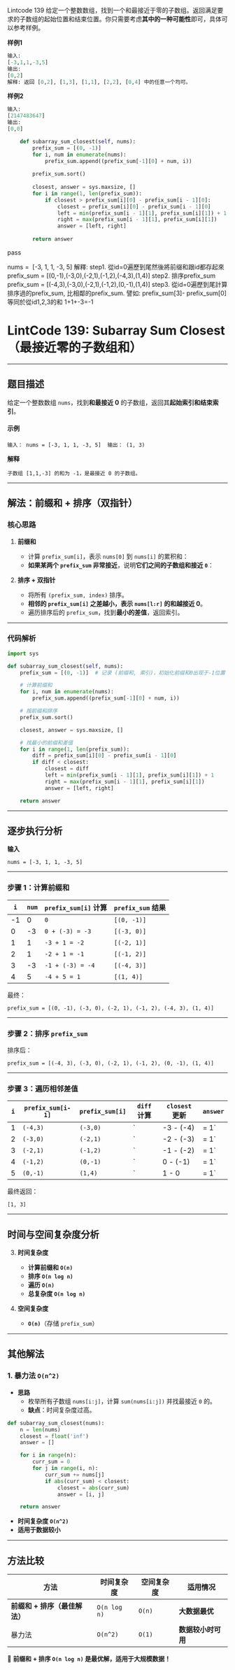 Lintcode 139
给定一个整数数组，找到一个和最接近于零的子数组。返回满足要求的子数组的起始位置和结束位置。你只需要考虑**其中的一种可能性**即可，具体可以参考样例。

**样例1**
```python
输入: 
[-3,1,1,-3,5] 
输出: 
[0,2]
解释: 返回 [0,2], [1,3], [1,1], [2,2], [0,4] 中的任意一个均可。
```
**样例2**
```python
输入: 
[2147483647]
输出: 
[0,0]
```

```python
    def subarray_sum_closest(self, nums):
        prefix_sum = [(0, -1)]
        for i, num in enumerate(nums):
            prefix_sum.append((prefix_sum[-1][0] + num, i))
            
        prefix_sum.sort()
        
        closest, answer = sys.maxsize, []
        for i in range(1, len(prefix_sum)):
            if closest > prefix_sum[i][0] - prefix_sum[i - 1][0]:
                closest = prefix_sum[i][0] - prefix_sum[i - 1][0]
                left = min(prefix_sum[i - 1][1], prefix_sum[i][1]) + 1
                right = max(prefix_sum[i - 1][1], prefix_sum[i][1])
                answer = [left, right]
        
        return answer
```
pass

nums =  [-3, 1, 1, -3, 5]
解釋:
step1. 從id=0遍歷到尾然後將前缀和跟id都存起來
prefix_sum = [(0,-1),(-3,0),(-2,1),(-1,2),(-4,3),(1,4)]
step2. 排序prefix_sum
prefix_sum = [(-4,3),(-3,0),(-2,1),(-1,2),(0,-1),(1,4)]
step3. 從id=0遍歷到尾計算排序過的prefix_sum, 比相鄰的prefix_sum. 譬如:
 prefix_sum[3]- prefix_sum[0] 等同於從id1,2,3的和  1+1+-3=-1 


# **LintCode 139: Subarray Sum Closest（最接近零的子数组和）**

---

## **题目描述**

给定一个整数数组 `nums`，找到**和最接近 0** 的子数组，返回其**起始索引和结束索引**。

#### **示例**

`输入： nums = [-3, 1, 1, -3, 5]  输出： (1, 3)`

**解释**

`子数组 [1,1,-3] 的和为 -1，是最接近 0 的子数组。`

---

## **解法：前缀和 + 排序（双指针）**

### **核心思路**

1. **前缀和**
    
    - 计算 `prefix_sum[i]`，表示 `nums[0]` 到 `nums[i]` 的累积和： 
    - **如果某两个 `prefix_sum` 非常接近**，说明**它们之间的子数组和接近 `0`**： 
2. **排序 + 双指针**
    
    - 将所有 `(prefix_sum, index)` 排序。
    - **相邻的 `prefix_sum[i]` 之差越小，表示 `nums[l:r]` 的和越接近 0**。
    - 遍历排序后的 `prefix_sum`，找到**最小的差值**，返回索引。

---

### **代码解析**
```python
import sys

def subarray_sum_closest(self, nums):
    prefix_sum = [(0, -1)]  # 记录 (前缀和, 索引)，初始化前缀和0出现于-1位置

    # 计算前缀和
    for i, num in enumerate(nums):
        prefix_sum.append((prefix_sum[-1][0] + num, i))

    # 按前缀和排序
    prefix_sum.sort()

    closest, answer = sys.maxsize, []

    # 找最小的前缀和差值
    for i in range(1, len(prefix_sum)):
        diff = prefix_sum[i][0] - prefix_sum[i - 1][0]
        if diff < closest:
            closest = diff
            left = min(prefix_sum[i - 1][1], prefix_sum[i][1]) + 1
            right = max(prefix_sum[i - 1][1], prefix_sum[i][1])
            answer = [left, right]

    return answer

```

---

## **逐步执行分析**

**输入**

`nums = [-3, 1, 1, -3, 5]`

---

### **步骤 1：计算前缀和**

|`i`|`num`|`prefix_sum[i]` 计算|`prefix_sum` 结果|
|---|---|---|---|
|-1|0|`0`|`[(0, -1)]`|
|0|-3|`0 + (-3) = -3`|`[(-3, 0)]`|
|1|1|`-3 + 1 = -2`|`[(-2, 1)]`|
|2|1|`-2 + 1 = -1`|`[(-1, 2)]`|
|3|-3|`-1 + (-3) = -4`|`[(-4, 3)]`|
|4|5|`-4 + 5 = 1`|`[(1, 4)]`|

最终：

`prefix_sum = [(0, -1), (-3, 0), (-2, 1), (-1, 2), (-4, 3), (1, 4)]`

---

### **步骤 2：排序 `prefix_sum`**

排序后：

`prefix_sum = [(-4, 3), (-3, 0), (-2, 1), (-1, 2), (0, -1), (1, 4)]`

---

### **步骤 3：遍历相邻差值**

|`i`|`prefix_sum[i-1]`|`prefix_sum[i]`|`diff` 计算|`closest` 更新|`answer`|
|---|---|---|---|---|---|
|1|`(-4,3)`|`(-3,0)`|`|-3 - (-4)|= 1`|
|2|`(-3,0)`|`(-2,1)`|`|-2 - (-3)|= 1`|
|3|`(-2,1)`|`(-1,2)`|`|-1 - (-2)|= 1`|
|4|`(-1,2)`|`(0,-1)`|`|0 - (-1)|= 1`|
|5|`(0,-1)`|`(1,4)`|`|1 - 0|= 1`|

最终返回：

`[1, 3]`

---

## **时间与空间复杂度分析**

3. **时间复杂度**
    
    - **计算前缀和 `O(n)`**
    - **排序 `O(n log n)`**
    - **遍历 `O(n)`**
    - **总复杂度 `O(n log n)`**
4. **空间复杂度**
    
    - **`O(n)`**（存储 `prefix_sum`）

---

## **其他解法**

### **1. 暴力法 `O(n^2)`**

- **思路**
    - 枚举所有子数组 `nums[i:j]`，计算 `sum(nums[i:j])` 并找最接近 `0` 的。
    - **缺点**：时间复杂度过高。
```python
def subarray_sum_closest(nums):
    n = len(nums)
    closest = float('inf')
    answer = []

    for i in range(n):
        curr_sum = 0
        for j in range(i, n):
            curr_sum += nums[j]
            if abs(curr_sum) < closest:
                closest = abs(curr_sum)
                answer = [i, j]

    return answer

```
- **时间复杂度 `O(n^2)`**
- **适用于数据较小**

---

## **方法比较**

|方法|时间复杂度|空间复杂度|适用情况|
|---|---|---|---|
|**前缀和 + 排序（最佳解法）**|`O(n log n)`|`O(n)`|**大数据最优**|
|暴力法|`O(n^2)`|`O(1)`|**数据较小时可用**|

🚀 **前缀和 + 排序 `O(n log n)` 是最优解，适用于大规模数据！**